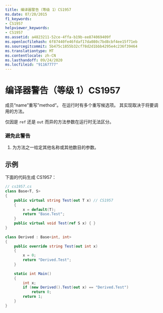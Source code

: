 ```yaml
---
title: 编译器警告（等级 1）CS1957
ms.date: 07/20/2015
f1_keywords:
- CS1957
helpviewer_keywords:
- CS1957
ms.assetid: a4823211-52ce-4ffa-b19b-ee874069409f
ms.openlocfilehash: 6f87440fe46fdaf17da080c7bd8cbf4ee15f71eb
ms.sourcegitcommit: 5b475c1855b32cf78d2d1bbb4295e4c236f39464
ms.translationtype: MT
ms.contentlocale: zh-CN
ms.lasthandoff: 09/24/2020
ms.locfileid: "91167777"
---
```

# <a name="compiler-warning-level-1-cs1957"></a>编译器警告（等级 1）CS1957

成员“name”重写”method”。 在运行时有多个重写候选项。 其实现取决于将要调用的方法。  
  
 仅因是 `ref` 还是 `out` 而异的方法参数在运行时无法区分。  
  
### <a name="to-avoid-this-warning"></a>避免此警告  
  
1. 为方法之一给定其他名称或其他数目的参数。  
  
## <a name="example"></a>示例  

 下面的代码生成 CS1957：  
  
```csharp  
// cs1957.cs  
class Base<T, S>  
{  
    public virtual string Test(out T x) // CS1957  
    {  
        x = default(T);  
        return "Base.Test";  
    }  
    public virtual void Test(ref S x) { }  
}  
  
class Derived : Base<int, int>  
{  
    public override string Test(out int x)  
    {  
        x = 0;  
        return "Derived.Test";  
    }  
  
    static int Main()  
    {  
        int x;  
        if (new Derived().Test(out x) == "Derived.Test")  
            return 0;  
        return 1;  
    }  
}  
```
